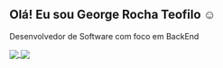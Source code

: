 ## Olá! Eu sou George Rocha Teofilo ☺️
Desenvolvedor de Software com foco em BackEnd

<a href=""> <img align="center" src="https://github-readme-stats-sigma-five.vercel.app/api?username=georteofilo&show_icons=true&theme=gotham"/> </a>
<a href=""> <img align="center" src="https://github-readme-stats-sigma-five.vercel.app/api/top-langs/?username=georteofilo&theme=gotham&line_height=40&hide=css"/> </a>




<!--
**georteofilo/georteofilo** is a ✨ _special_ ✨ repository because its `README.md` (this file) appears on your GitHub profile.

Here are some ideas to get you started:

- 🔭 I’m currently working on ...
- 🌱 I’m currently learning ...
- 👯 I’m looking to collaborate on ...
- 🤔 I’m looking for help with ...
- 💬 Ask me about ...
- 📫 How to reach me: ...
- 😄 Pronouns: ...
- ⚡ Fun fact: ...
-->

